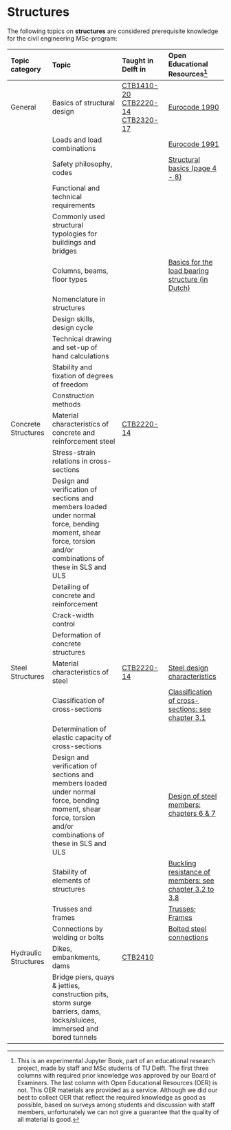 # Structures

The following topics on **structures** are considered prerequisite knowledge for the civil engineering MSc-program:

|Topic category|Topic   |Taught in Delft in  | Open Educational Resources[^1] |
|:------|:--------|:------------------|:---------------------------|
| General       | Basics of structural design    | [CTB1410-20](https://studiegids.tudelft.nl/a101_displayCourse.do?course_id=61941)   [CTB2220-14](https://studiegids.tudelft.nl/a101_displayCourse.do?course_id=61996)    [CTB2320-17](https://studiegids.tudelft.nl/a101_displayCourse.do?course_id=62002)|[Eurocode 1990](https://www.kivi.nl/uploads/media/5df262e9d44ef/CEN-TC250_N2311_prEN%201990_Basis%20of%20structural%20and%20geotechnical%20design%20(Third%20revised%20draft%20MG%202019_09_11).pdf)
|                      | Loads and load combinations                                                                                                                                        |                                 |[Eurocode 1991](https://www.phd.eng.br/wp-content/uploads/2015/12/en.1991.1.1.2002.pdf)
|                      | Safety philosophy, codes                                                                                                                                       |                                 |[Structural basics (page 4 - 8)](https://publicaties.bouwenmetstaal.nl/pdf_serve.lasso?p=pdf&n=1627-2.pdf)
|                      | Functional and technical requirements                                                                                                                                       |                                 |
|                      | Commonly used structural typologies for buildings and bridges                                                                                                                                        |                                 |
|                      | Columns, beams, floor types                                                                                                                                        |                                 | [Basics for the load bearing structure (in Dutch)](http://wiki.bk.tudelft.nl/mw_bk-wiki/images/c/ca/DC_Basics_dictaat.pdf)
|                      | Nomenclature in structures                                                                                                                                        |                                 |
|                      | Design skills, design cycle                                                                                                                                       |                                 |
|                      | Technical drawing and set-up of hand calculations                                                                                                                                        |                                 |
|                      | Stability and fixation of degrees of freedom                                                                                                                                        |                                 |
|                      | Construction methods                                                                                                                                        |                                 |
| Concrete Structures       | Material characteristics of concrete and reinforcement steel    |   [CTB2220-14](https://studiegids.tudelft.nl/a101_displayCourse.do?course_id=61996)|
|                      | Stress-strain relations in cross-sections                                                                                                                                        |                                 |
|                      | Design and verification of sections and members loaded under normal force, bending moment, shear force, torsion and/or combinations of these in SLS and ULS                                                                                                                                        |                                 |
|                      | Detailing of concrete and reinforcement                                                                                                                                        |                                 |
|                      | Crack-width control                                                                                                                                        |                                 |
|                      | Deformation of concrete structures                                                                                                                                        |                                 |
| Steel Structures       | Material characteristics of steel    |   [CTB2220-14](https://studiegids.tudelft.nl/a101_displayCourse.do?course_id=61996)|[Steel design characteristics](https://www.steelconstruction.info/Steel_material_properties#Strength)
|                      | Classification of cross-sections                                                                                                                                        |                                 |[Classification of cross-sections: see chapter 3.1](https://repository.tudelft.nl/islandora/object/uuid:60760487-942a-41f1-a464-6e1362801c42/datastream/OBJ/download)
|                      | Determination of elastic capacity of cross-sections                                                                                                                                        |                                 |
|                      | Design and verification of sections and members loaded under normal force, bending moment, shear force, torsion and/or combinations of these in SLS and ULS                                                                                                                                        |                                 |[Design of steel members: chapters 6 & 7](https://www.phd.eng.br/wp-content/uploads/2015/12/en.1993.1.1.2005.pdf)
|                      | Stability of elements of structures                                                                                                                                        |                                 |[Buckling resistance of members: see chapter 3.2 to 3.8](https://repository.tudelft.nl/islandora/object/uuid:60760487-942a-41f1-a464-6e1362801c42/datastream/OBJ/download)
|                      | Trusses and frames                                                                            |                                 |[Trusses](http://fgg-web.fgg.uni-lj.si/~/pmoze/esdep/master/wg07/l1200.htm); [Frames](http://fgg-web.fgg.uni-lj.si/~/pmoze/esdep/master/wg07/l1100.htm)  
|                      | Connections by welding or bolts                                                                                                                                        |                                 |[Bolted steel connections](https://dorothydingzx.github.io/2018/01/11/Bolted-connections-in-Eurocode-3-1/)
| Hydraulic Structures       | Dikes, embankments, dams    |   [CTB2410](https://studiegids.tudelft.nl/a101_displayCourse.do?course_id=61992)|
|                      | Bridge piers, quays & jetties, construction pits, storm surge barriers, dams, locks/sluices, immersed and bored tunnels                                                                                                                                        |                                 |
[^1]: This is an experimental Jupyter Book, part of an educational research project, made by staff and MSc students of TU Delft. The first three columns with required prior knowledge was approved by our Board of Examiners. The last column with Open Educational Resources (OER) is not. This OER materials are provided as a service. Although we did our best to collect OER that reflect the required knowledge as good as possible, based on surveys among students and discussion with staff members, unfortunately we can not give a guarantee that the quality of all material is good.

